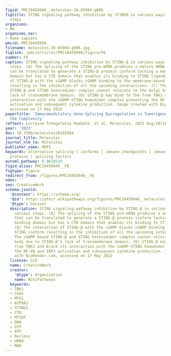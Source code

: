 ```yaml
---
figid: PMC10458946__molecules-28-05984-g006
figtitle: STING signaling pathway inhibition by STINGB in various ways and at various
  steps
organisms:
- NA
organisms_ner:
- Homo sapiens
pmcid: PMC10458946
filename: molecules-28-05984-g006.jpg
figlink: /pmc/articles/PMC10458946/figure/F6
number: F6
caption: STING signaling pathway inhibition by STING-β in various ways and at various
  steps. (A) The splicing of the STING pre-mRNA produces a mature mRNA molecule that
  can be translated to generate a STING-β protein isoform lacking a membrane binding
  domain but has a CTD domain that enables its binding to STING ligands. (B) The interaction
  of STING-β with the cGAMP blocks cGAMP binding to the membrane-bound STING isoform
  resulting in the inhibition of all the upcoming interactions. (C) The cGAMP bound
  STING-β and STING heterodimer complex cannot relocate to the Golgi body due to STING-β’s
  lack of transmembrane domain. (D) STING-β may bind to the free TBK1 and block its
  interaction with the cGAMP-STING homodimer complex preventing the NF-kB and IRF3
  activation and subsequent cytokine production. Image created with BioRender.com,
  accessed on 17 May 2023
papertitle: 'Immunomodulatory Gene-Splicing Dysregulation in Tumorigenesis: Unmasking
  the Complexity'
reftext: Lorraine Tshegofatso Maebele, et al. Molecules. 2023 Aug;28(16).
year: '2023'
doi: 10.3390/molecules28165984
journal_title: Molecules
journal_nlm_ta: Molecules
publisher_name: MDPI
keywords: alternative splicing | isoforms | immune checkpoints | immunomodulatory
  proteins | splicing factors
automl_pathway: 0.9619535
figid_alias: PMC10458946__F6
figtype: Figure
redirect_from: /figures/PMC10458946__F6
ndex: ''
seo: CreativeWork
schema-jsonld:
  '@context': https://schema.org/
  '@id': https://pfocr.wikipathways.org/figures/PMC10458946__molecules-28-05984-g006.html
  '@type': Dataset
  description: STING signaling pathway inhibition by STING-β in various ways and at
    various steps. (A) The splicing of the STING pre-mRNA produces a mature mRNA molecule
    that can be translated to generate a STING-β protein isoform lacking a membrane
    binding domain but has a CTD domain that enables its binding to STING ligands.
    (B) The interaction of STING-β with the cGAMP blocks cGAMP binding to the membrane-bound
    STING isoform resulting in the inhibition of all the upcoming interactions. (C)
    The cGAMP bound STING-β and STING heterodimer complex cannot relocate to the Golgi
    body due to STING-β’s lack of transmembrane domain. (D) STING-β may bind to the
    free TBK1 and block its interaction with the cGAMP-STING homodimer complex preventing
    the NF-kB and IRF3 activation and subsequent cytokine production. Image created
    with BioRender.com, accessed on 17 May 2023
  license: CC0
  name: CreativeWork
  creator:
    '@type': Organization
    name: WikiPathways
  keywords:
  - TBK1
  - CGAS
  - MTG1
  - ATP8A2
  - STING1
  - CTD
  - MT1DP
  - DNA
  - GTP
  - ATP
  - Nucleus
  - mRNA
  - RNA
---
```

